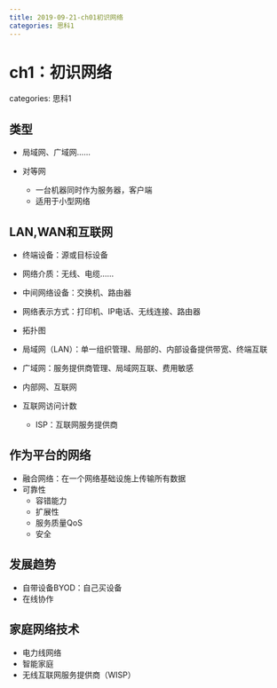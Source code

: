 ```yaml
---
title: 2019-09-21-ch01初识网络
categories: 思科1
---
```

# ch1：初识网络
categories: 思科1
## 类型

* 局域网、广域网……

* 对等网
    * 一台机器同时作为服务器，客户端
    * 适用于小型网络

## LAN,WAN和互联网

* 终端设备：源或目标设备
* 网络介质：无线、电缆……

* 中间网络设备：交换机、路由器
* 网络表示方式：打印机、IP电话、无线连接、路由器
* 拓扑图
* 局域网（LAN）：单一组织管理、局部的、内部设备提供带宽、终端互联
* 广域网：服务提供商管理、局域网互联、费用敏感

* 内部网、互联网
* 互联网访问计数
  * ISP：互联网服务提供商

## 作为平台的网络

* 融合网络：在一个网络基础设施上传输所有数据
* 可靠性
  * 容错能力
  * 扩展性
  * 服务质量QoS
  * 安全

## 发展趋势

* 自带设备BYOD：自己买设备
* 在线协作

## 家庭网络技术

* 电力线网络
* 智能家庭
* 无线互联网服务提供商（WISP）

